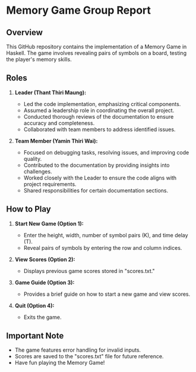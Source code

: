 # Memory Game Group Report

## Overview

This GitHub repository contains the implementation of a Memory Game in Haskell. The game involves revealing pairs of symbols on a board, testing the player's memory skills.

## Roles

1. **Leader (Thant Thiri Maung):**
   - Led the code implementation, emphasizing critical components.
   - Assumed a leadership role in coordinating the overall project.
   - Conducted thorough reviews of the documentation to ensure accuracy and completeness.
   - Collaborated with team members to address identified issues.

2. **Team Member (Yamin Thiri Wai):**
   - Focused on debugging tasks, resolving issues, and improving code quality.
   - Contributed to the documentation by providing insights into challenges.
   - Worked closely with the Leader to ensure the code aligns with project requirements.
   - Shared responsibilities for certain documentation sections.

## How to Play

1. **Start New Game (Option 1):**
   - Enter the height, width, number of symbol pairs (K), and time delay (T).
   - Reveal pairs of symbols by entering the row and column indices.

2. **View Scores (Option 2):**
   - Displays previous game scores stored in "scores.txt."

3. **Game Guide (Option 3):**
   - Provides a brief guide on how to start a new game and view scores.

4. **Quit (Option 4):**
   - Exits the game.

## Important Note

- The game features error handling for invalid inputs.
- Scores are saved to the "scores.txt" file for future reference.
- Have fun playing the Memory Game!